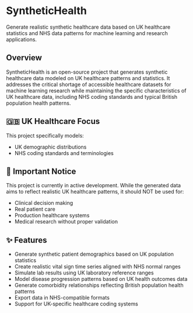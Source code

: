 # SyntheticHealth

Generate realistic synthetic healthcare data based on UK healthcare statistics and NHS data patterns for machine learning and research applications.

## Overview

SyntheticHealth is an open-source project that generates synthetic healthcare data modeled on UK healthcare patterns and statistics. It addresses the critical shortage of accessible healthcare datasets for machine learning research while maintaining the specific characteristics of UK healthcare data, including NHS coding standards and typical British population health patterns.

## 🇬🇧 UK Healthcare Focus

This project specifically models:
- UK demographic distributions
- NHS coding standards and terminologies

## 🚨 Important Notice

This project is currently in active development. While the generated data aims to reflect realistic UK healthcare patterns, it should NOT be used for:
- Clinical decision making
- Real patient care
- Production healthcare systems
- Medical research without proper validation

## ✨ Features

- Generate synthetic patient demographics based on UK population statistics
- Create realistic vital sign time series aligned with NHS normal ranges
- Simulate lab results using UK laboratory reference ranges
- Model disease progression patterns based on UK health outcomes data
- Generate comorbidity relationships reflecting British population health patterns
- Export data in NHS-compatible formats
- Support for UK-specific healthcare coding systems
